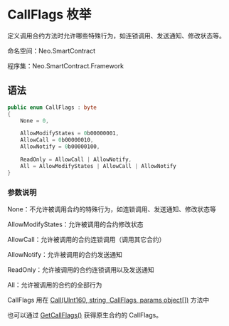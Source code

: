 # CallFlags 枚举

定义调用合约方法时允许哪些特殊行为，如连锁调用、发送通知、修改状态等。

命名空间：Neo.SmartContract

程序集：Neo.SmartContract.Framework

## 语法

```c#
public enum CallFlags : byte
{
    None = 0,

    AllowModifyStates = 0b00000001,
    AllowCall = 0b00000010,
    AllowNotify = 0b00000100,

    ReadOnly = AllowCall | AllowNotify,
    All = AllowModifyStates | AllowCall | AllowNotify
}
```

### 参数说明

None：不允许被调用合约的特殊行为，如连锁调用、发送通知、修改状态等

AllowModifyStates：允许被调用的合约修改状态

AllowCall：允许被调用的合约连锁调用（调用其它合约）

AllowNotify：允许被调用的合约发送通知

ReadOnly：允许被调用的合约连锁调用以及发送通知

All：允许被调用的合约的全部行为

CallFlags 用在 [Call(UInt160, string, CallFlags, params object[])](Contract/Call.md) 方法中

也可以通过 [GetCallFlags()](../Contract/GetCallFlags.md) 获得原生合约的 CallFlags。